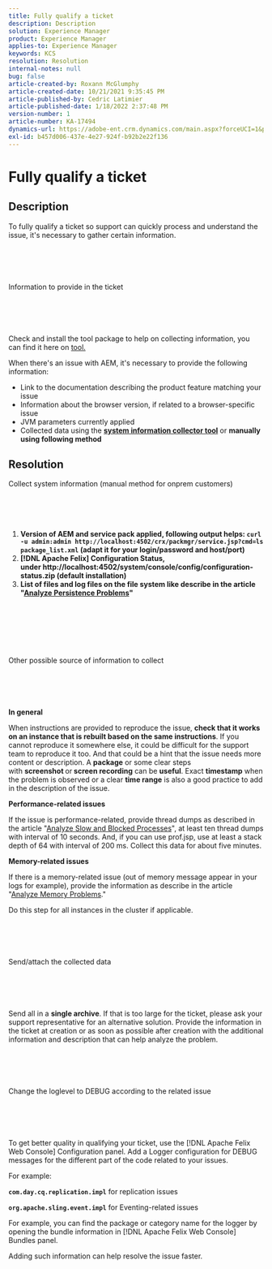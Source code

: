 ```yaml
---
title: Fully qualify a ticket
description: Description
solution: Experience Manager
product: Experience Manager
applies-to: Experience Manager
keywords: KCS
resolution: Resolution
internal-notes: null
bug: false
article-created-by: Roxann McGlumphy
article-created-date: 10/21/2021 9:35:45 PM
article-published-by: Cedric Latimier
article-published-date: 1/18/2022 2:37:48 PM
version-number: 1
article-number: KA-17494
dynamics-url: https://adobe-ent.crm.dynamics.com/main.aspx?forceUCI=1&pagetype=entityrecord&etn=knowledgearticle&id=8e3243d7-b632-ec11-b6e5-000d3a5ba97a
exl-id: b457d006-437e-4e27-924f-b92b2e22f136
---
```

# Fully qualify a ticket

## Description


To fully qualify a ticket so support can quickly process and understand the issue, it's necessary to gather certain information.
<br><br><br><br> <br><br>Information to provide in the ticket<br><br><br><br> <br><br>
Check and install the tool package to help on collecting information, you can find it here on [tool.](https://helpx.adobe.com/experience-manager/kb/index/tools.html)

When there's an issue with AEM, it's necessary to provide the following information:

- Link to the documentation describing the product feature matching your issue
- Information about the browser version, if related to a browser-specific issue
- JVM parameters currently applied
- Collected data using the <b>[system information collector tool](https://helpx.adobe.com/experience-manager/kb/support-info-collector.html)</b> or <b>manually using following method</b>



## Resolution

Collect system information (manual method for onprem customers)<br><br><br><br> 
1. <b>Version of AEM and service pack applied, following output helps: `curl -u admin:admin http://localhost:4502/crx/packmgr/service.jsp?cmd=ls  package_list.xml` (adapt it for your login/password and host/port)</b>
2. <b>[!DNL Apache Felix] Configuration Status, under http://localhost:4502/system/console/config/configuration-status.zip (default installation)</b>
3. <b>List of files and log files on the file system like describe in the article "[Analyze Persistence Problems](https://helpx.adobe.com/experience-manager/kb/AnalyzePersistenceProblems.html)"</b>

<br><br><br><br> <br><br>Other possible source of information to collect<br><br><br><br> <br><br>
<b>In general</b>

When instructions are provided to reproduce the issue, <b>check that it works on an instance that is rebuilt based on the same instructions</b>. If you cannot reproduce it somewhere else, it could be difficult for the support team to reproduce it too. And that could be a hint that the issue needs more content or description.
 A <b>package</b> or some clear steps with <b>screenshot </b>or<b> screen recording</b> can be <b>useful</b>. Exact <b>timestamp</b> when the problem is observed or a clear <b>time range</b> is also a good practice to add in the description of the issue.

<b>Performance-related issues</b>

If the issue is performance-related, provide thread dumps as described in the article "[Analyze Slow and Blocked Processes](https://helpx.adobe.com/experience-manager/kb/AnalyzeSlowAndBlockedProcesses.html)", at least ten thread dumps with interval of 10 seconds. And, if you can use prof.jsp, use at least a stack depth of 64 with interval of 200 ms. Collect this data for about five minutes.

<b>Memory-related issues</b>

If there is a memory-related issue (out of memory message appear in your logs for example), provide the information as describe in the article "[Analyze Memory Problems](https://helpx.adobe.com/experience-manager/kb/AnalyzeMemoryProblems.html)."

Do this step for all instances in the cluster if applicable.
<br><br><br><br> <br><br>Send/attach the collected data<br><br><br><br> <br><br>
Send all in a <b>single archive</b>. If that is too large for the ticket, please ask your support representative for an alternative solution. Provide the information in the ticket at creation or as soon as possible after creation with the additional information and description that can help analyze the problem.
<br><br><br><br> <br><br>Change the loglevel to DEBUG according to the related issue<br><br><br><br> <br><br>
To get better quality in qualifying your ticket, use the [!DNL Apache Felix Web Console]  Configuration panel. Add a Logger configuration for DEBUG messages for the different part of the code related to your issues.

For example:

<b>`com.day.cq.replication.impl`</b> for replication issues

<b>`org.apache.sling.event.impl`</b> for Eventing-related issues

For example, you can find the package or category name for the logger by opening the bundle information in [!DNL Apache Felix Web Console]  Bundles panel.

Adding such information can help resolve the issue faster.
